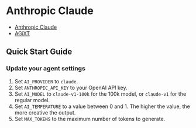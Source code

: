 # Anthropic Claude
- [Anthropic Claude](https://console.anthropic.com/docs/access)
- [AGiXT](https://github.com/Josh-XT/AGiXT)

## Quick Start Guide
### Update your agent settings
1. Set `AI_PROVIDER` to `claude`.
2. Set `ANTHROPIC_API_KEY` to your OpenAI API key.
3. Set `AI_MODEL` to `claude-v1-100k` for the 100k model, or `claude-v1` for the regular model.
4. Set `AI_TEMPERATURE` to a value between 0 and 1. The higher the value, the more creative the output.
5. Set `MAX_TOKENS` to the maximum number of tokens to generate. 